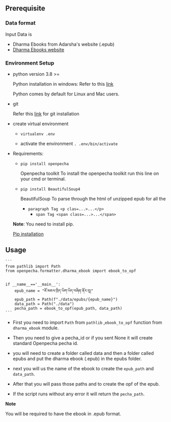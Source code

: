 ## Prerequisite


### Data format
 
 Input Data is

- Dharma Ebooks from Adarsha's website (.epub)
- [Dharma Ebooks website](https://dharmaebooks.org)

### Environment Setup


 - python version 3.8 >=

    Python installation in windows: Refer to this [link](https://www.tutorialspoint.com/how-to-install-python-in-windows)

    Python comes by default for Linux and Mac users.


 - git
    
    Refer this [link](https://git-scm.com/downloads) for git installation


 - create virtual environment

    - `virtualenv .env`

    - activate the environment `. .env/bin/activate`


 - Requirements:

    - `pip install openpecha`
        
        Openpecha toolkit
        To install the openpecha toolkit run this line on your cmd or terminal.
    
    - `pip install BeautifulSoup4`

        BeautifulSoup
        To parse through the html of unzipped epub for all the 

        - `paragraph Tag <p clas=...>...</p>`
            - `span Tag <span class=...>...</span>`

    **Note**: You need to install pip. 
    
    [Pip installation](https://pip.pypa.io/en/stable/installation/) 


## Usage

    ```
    from pathlib import Path
    from openpecha.formatter.dharma_ebook import ebook_to_opf


    if __name__=='__main__':   
        epub_name = "ཇོ་མཇལ་ཁྲིད་ཡིག་ཡིད་བཞིན་ནོར་བུ།"
        epub_path = Path(f"./data/epubs/{epub_name}")
        data_path = Path("./data")
        pecha_path = ebook_to_opf(epub_path, data_path)
    ```

- First you need to import `Path` from `pathlib` ,`ebook_to_opf` function from `dharma_ebook` module.

- Then you need to give a pecha_id or if you sent None it will create standard Openpecha pecha id.

- you will need to create a folder called data and then a folder called epubs and put the dharma ebook (.epub) in the epubs folder.

- next you will us the name of the ebook to create the `epub_path` and `data_path`.

- After that you will pass those paths and to create the opf of the epub.

- If the script runs without any error it will return the `pecha_path`.


**Note**

You will be required to have the ebook in .epub format. 
